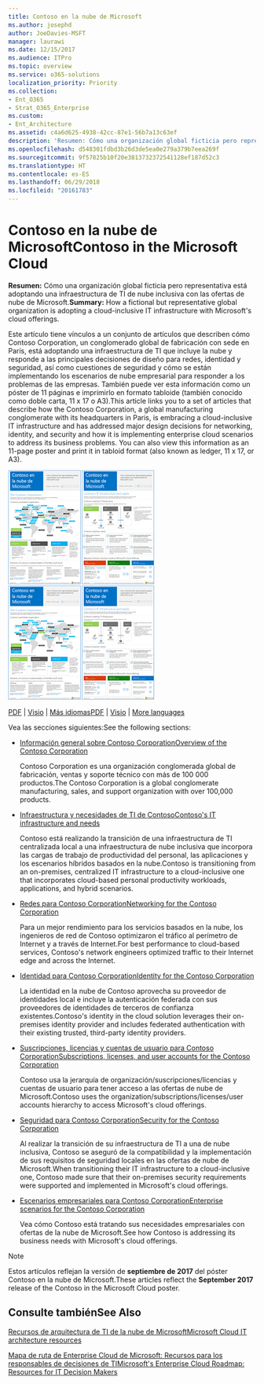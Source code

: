 ```yaml
---
title: Contoso en la nube de Microsoft
ms.author: josephd
author: JoeDavies-MSFT
manager: laurawi
ms.date: 12/15/2017
ms.audience: ITPro
ms.topic: overview
ms.service: o365-solutions
localization_priority: Priority
ms.collection:
- Ent_O365
- Strat_O365_Enterprise
ms.custom:
- Ent_Architecture
ms.assetid: c4a6d625-4938-42cc-87e1-56b7a13c63ef
description: 'Resumen: Cómo una organización global ficticia pero representativa está adoptando una infraestructura de TI de nube inclusiva con las ofertas de nube de Microsoft.'
ms.openlocfilehash: d548301fdbd3b26d3de5ea0e279a379b7eea269f
ms.sourcegitcommit: 9f57825b10f20e3813732372541128ef187d52c3
ms.translationtype: HT
ms.contentlocale: es-ES
ms.lasthandoff: 06/29/2018
ms.locfileid: "20161783"
---
```

# <a name="contoso-in-the-microsoft-cloud"></a><span data-ttu-id="23d49-103">Contoso en la nube de Microsoft</span><span class="sxs-lookup"><span data-stu-id="23d49-103">Contoso in the Microsoft Cloud</span></span>

 <span data-ttu-id="23d49-104">**Resumen:** Cómo una organización global ficticia pero representativa está adoptando una infraestructura de TI de nube inclusiva con las ofertas de nube de Microsoft.</span><span class="sxs-lookup"><span data-stu-id="23d49-104">**Summary:** How a fictional but representative global organization is adopting a cloud-inclusive IT infrastructure with Microsoft's cloud offerings.</span></span>
  
<span data-ttu-id="23d49-p101">Este artículo tiene vínculos a un conjunto de artículos que describen cómo Contoso Corporation, un conglomerado global de fabricación con sede en París, está adoptando una infraestructura de TI que incluye la nube y responde a las principales decisiones de diseño para redes, identidad y seguridad, así como cuestiones de seguridad y cómo se están implementando los escenarios de nube empresarial para responder a los problemas de las empresas. También puede ver esta información como un póster de 11 páginas e imprimirlo en formato tabloide (también conocido como doble carta, 11 x 17 o A3).</span><span class="sxs-lookup"><span data-stu-id="23d49-p101">This article links you to a set of articles that describe how the Contoso Corporation, a global manufacturing conglomerate with its headquarters in Paris, is embracing a cloud-inclusive IT infrastructure and has addressed major design decisions for networking, identity, and security and how it is implementing enterprise cloud scenarios to address its business problems. You can also view this information as an 11-page poster and print it in tabloid format (also known as ledger, 11 x 17, or A3).</span></span>
  
<span data-ttu-id="23d49-107">[![Imagen en miniatura del póster “Contoso en Microsoft Cloud”.](images/Contoso_Poster/Thumbnail.png)](https://www.microsoft.com/download/details.aspx?id=54427)</span><span class="sxs-lookup"><span data-stu-id="23d49-107">[![Thumb image of the Contoso in the Microsoft Cloud poster.](images/Contoso_Poster/Thumbnail.png)](https://www.microsoft.com/download/details.aspx?id=54427)</span></span>
  
<span data-ttu-id="23d49-108">[PDF](https://go.microsoft.com/fwlink/p/?linkid=842085)  | [Visio](https://go.microsoft.com/fwlink/p/?linkid=842086)  | [Más idiomas](https://www.microsoft.com/download/details.aspx?id=54427)</span><span class="sxs-lookup"><span data-stu-id="23d49-108">[PDF](https://go.microsoft.com/fwlink/p/?linkid=842085)  | [Visio](https://go.microsoft.com/fwlink/p/?linkid=842086)  | [More languages](https://www.microsoft.com/download/details.aspx?id=54427)</span></span>
  
<span data-ttu-id="23d49-109">Vea las secciones siguientes:</span><span class="sxs-lookup"><span data-stu-id="23d49-109">See the following sections:</span></span>
  
- [<span data-ttu-id="23d49-110">Información general sobre Contoso Corporation</span><span class="sxs-lookup"><span data-stu-id="23d49-110">Overview of the Contoso Corporation</span></span>](overview-of-the-contoso-corporation.md)
    
    <span data-ttu-id="23d49-111">Contoso Corporation es una organización conglomerada global de fabricación, ventas y soporte técnico con más de 100 000 productos.</span><span class="sxs-lookup"><span data-stu-id="23d49-111">The Contoso Corporation is a global conglomerate manufacturing, sales, and support organization with over 100,000 products.</span></span>
    
- [<span data-ttu-id="23d49-112">Infraestructura y necesidades de TI de Contoso</span><span class="sxs-lookup"><span data-stu-id="23d49-112">Contoso's IT infrastructure and needs</span></span>](contoso-it-infrastructure-and-needs.md)
    
    <span data-ttu-id="23d49-113">Contoso está realizando la transición de una infraestructura de TI centralizada local a una infraestructura de nube inclusiva que incorpora las cargas de trabajo de productividad del personal, las aplicaciones y los escenarios híbridos basados en la nube.</span><span class="sxs-lookup"><span data-stu-id="23d49-113">Contoso is transitioning from an on-premises, centralized IT infrastructure to a cloud-inclusive one that incorporates cloud-based personal productivity workloads, applications, and hybrid scenarios.</span></span>
    
- [<span data-ttu-id="23d49-114">Redes para Contoso Corporation</span><span class="sxs-lookup"><span data-stu-id="23d49-114">Networking for the Contoso Corporation</span></span>](networking-for-the-contoso-corporation.md)
    
    <span data-ttu-id="23d49-115">Para un mejor rendimiento para los servicios basados en la nube, los ingenieros de red de Contoso optimizaron el tráfico al perímetro de Internet y a través de Internet.</span><span class="sxs-lookup"><span data-stu-id="23d49-115">For best performance to cloud-based services, Contoso's network engineers optimized traffic to their Internet edge and across the Internet.</span></span>
    
- [<span data-ttu-id="23d49-116">Identidad para Contoso Corporation</span><span class="sxs-lookup"><span data-stu-id="23d49-116">Identity for the Contoso Corporation</span></span>](identity-for-the-contoso-corporation.md)
    
    <span data-ttu-id="23d49-117">La identidad en la nube de Contoso aprovecha su proveedor de identidades local e incluye la autenticación federada con sus proveedores de identidades de terceros de confianza existentes.</span><span class="sxs-lookup"><span data-stu-id="23d49-117">Contoso's identity in the cloud solution leverages their on-premises identity provider and includes federated authentication with their existing trusted, third-party identity providers.</span></span>
    
- [<span data-ttu-id="23d49-118">Suscripciones, licencias y cuentas de usuario para Contoso Corporation</span><span class="sxs-lookup"><span data-stu-id="23d49-118">Subscriptions, licenses, and user accounts for the Contoso Corporation</span></span>](subscriptions-licenses-and-user-accounts-for-the-contoso-corporation.md)
    
    <span data-ttu-id="23d49-119">Contoso usa la jerarquía de organización/suscripciones/licencias y cuentas de usuario para tener acceso a las ofertas de nube de Microsoft.</span><span class="sxs-lookup"><span data-stu-id="23d49-119">Contoso uses the organization/subscriptions/licenses/user accounts hierarchy to access Microsoft's cloud offerings.</span></span>
    
- [<span data-ttu-id="23d49-120">Seguridad para Contoso Corporation</span><span class="sxs-lookup"><span data-stu-id="23d49-120">Security for the Contoso Corporation</span></span>](security-for-the-contoso-corporation.md)
    
    <span data-ttu-id="23d49-121">Al realizar la transición de su infraestructura de TI a una de nube inclusiva, Contoso se aseguró de la compatibilidad y la implementación de sus requisitos de seguridad locales en las ofertas de nube de Microsoft.</span><span class="sxs-lookup"><span data-stu-id="23d49-121">When transitioning their IT infrastructure to a cloud-inclusive one, Contoso made sure that their on-premises security requirements were supported and implemented in Microsoft's cloud offerings.</span></span>
    
- [<span data-ttu-id="23d49-122">Escenarios empresariales para Contoso Corporation</span><span class="sxs-lookup"><span data-stu-id="23d49-122">Enterprise scenarios for the Contoso Corporation</span></span>](enterprise-scenarios-for-the-contoso-corporation.md)
    
    <span data-ttu-id="23d49-123">Vea cómo Contoso está tratando sus necesidades empresariales con ofertas de la nube de Microsoft.</span><span class="sxs-lookup"><span data-stu-id="23d49-123">See how Contoso is addressing its business needs with Microsoft's cloud offerings.</span></span>
    
> [!NOTE]
> <span data-ttu-id="23d49-124">Estos artículos reflejan la versión de **septiembre de 2017** del póster Contoso en la nube de Microsoft.</span><span class="sxs-lookup"><span data-stu-id="23d49-124">These articles reflect the **September 2017** release of the Contoso in the Microsoft Cloud poster.</span></span>
  
## <a name="see-also"></a><span data-ttu-id="23d49-125">Consulte también</span><span class="sxs-lookup"><span data-stu-id="23d49-125">See Also</span></span>

[<span data-ttu-id="23d49-126">Recursos de arquitectura de TI de la nube de Microsoft</span><span class="sxs-lookup"><span data-stu-id="23d49-126">Microsoft Cloud IT architecture resources</span></span>](microsoft-cloud-it-architecture-resources.md)

[<span data-ttu-id="23d49-127">Mapa de ruta de Enterprise Cloud de Microsoft: Recursos para los responsables de decisiones de TI</span><span class="sxs-lookup"><span data-stu-id="23d49-127">Microsoft's Enterprise Cloud Roadmap: Resources for IT Decision Makers</span></span>](https://sway.com/FJ2xsyWtkJc2taRD)



